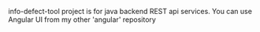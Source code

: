 info-defect-tool project is for java backend REST api services.
You can use Angular UI from my other 'angular' repository 
